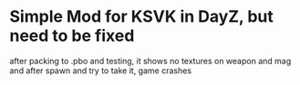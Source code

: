 # Simple Mod for KSVK in DayZ, but need to be fixed

after packing to .pbo and testing, it shows no textures on weapon and mag and after spawn and try to take it, game crashes
